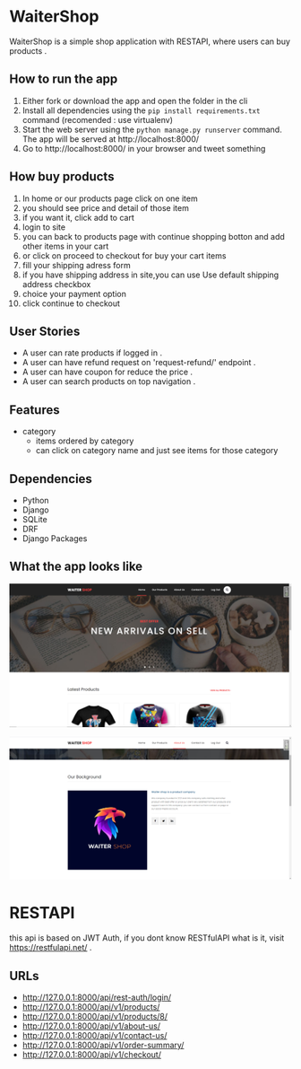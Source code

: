 # WaiterShop
  WaiterShop is a simple shop application with RESTAPI, where users can buy products .

##  How to run the app
  1. Either fork or download the app and open the folder in the cli
  2. Install all dependencies using the `pip install requirements.txt` command (recomended : use virtualenv)
  3. Start the web server using the `python manage.py runserver` command. The app will be served at http://localhost:8000/ 
  4. Go to http://localhost:8000/ in your browser and tweet something



## How buy products
  1. In home or our products page click on one item
  2. you should see price and detail of those item
  3. if you want it, click add to cart
  4. login to site
  5. you can back to products page with continue shopping botton and add other items in your cart
  6. or click on proceed to checkout for buy your cart items
  7. fill your shipping adress form
  8. if you have shipping address in site,you can use Use default shipping address checkbox
  9. choice your payment option
  10. click continue to checkout


## User Stories
  - A user can rate products if logged in .
  - A user can have refund request on 'request-refund/' endpoint .
  - A user can have coupon for reduce the price .
  - A user can search products on top navigation .


## Features
  
  - category
    - items ordered by category
    - can click on category name and just see items for those category

  

## Dependencies
  - Python
  - Django
  - SQLite
  - DRF
  - Django Packages

## What the app looks like
![ScreenShot](screenshots/ScreenshotHome.png)


![ScreenShot](screenshots/ScreenshotAboutUs.png)

# RESTAPI
  this api is based on JWT Auth, if you dont know RESTfulAPI what is it, visit https://restfulapi.net/ .
## URLs
  - http://127.0.0.1:8000/api/rest-auth/login/
  - http://127.0.0.1:8000/api/v1/products/
  - http://127.0.0.1:8000/api/v1/products/8/
  - http://127.0.0.1:8000/api/v1/about-us/
  - http://127.0.0.1:8000/api/v1/contact-us/
  - http://127.0.0.1:8000/api/v1/order-summary/
  - http://127.0.0.1:8000/api/v1/checkout/
